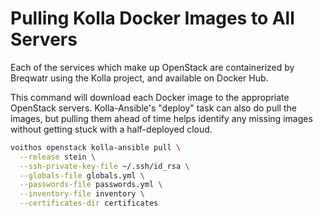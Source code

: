 # Pulling Kolla Docker Images to All Servers

Each of the services which make up OpenStack are containerized by Breqwatr using the Kolla project,
and available on Docker Hub.

This command will download each Docker image to the appropriate OpenStack servers. Kolla-Ansible's
"deploy" task can also do pull the images, but pulling them ahead of time helps identify any
missing images without getting stuck with a half-deployed cloud.

```bash
voithos openstack kolla-ansible pull \
  --release stein \
  --ssh-private-key-file ~/.ssh/id_rsa \
  --globals-file globals.yml \
  --passwords-file passwords.yml \
  --inventory-file inventory \
  --certificates-dir certificates
```
